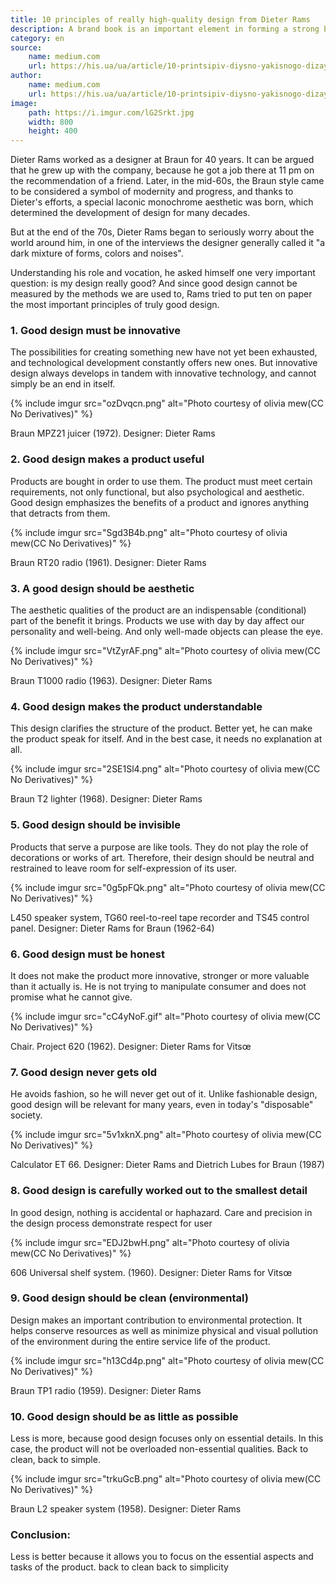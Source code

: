 ```yaml
---
title: 10 principles of really high-quality design from Dieter Rams
description: A brand book is an important element in forming a strong brand image. It is used for marketing campaigns, as well as communication, creation of products and services.
category: en
source:
    name: medium.com
    url: https://his.ua/ua/article/10-printsipiv-diysno-yakisnogo-dizaynu-vid-ditera-ramsa-ukrainian-edition_2019-03-06
author:
    name: medium.com
    url: https://his.ua/ua/article/10-printsipiv-diysno-yakisnogo-dizaynu-vid-ditera-ramsa-ukrainian-edition_2019-03-06
image:
    path: https://i.imgur.com/lG2Srkt.jpg
    width: 800
    height: 400
---
```


Dieter Rams worked as a designer at Braun for 40 years. It can be argued that he grew up with the company, because he got 
a job there at 11 pm on the recommendation of a friend. Later, in the mid-60s, the Braun style came to be considered a 
symbol of modernity and progress, and thanks to Dieter's efforts, a special laconic monochrome aesthetic was born, which 
determined the development of design for many decades.

But at the end of the 70s, Dieter Rams began to seriously worry about the world around him, in one of the interviews the 
designer generally called it "a dark mixture of forms, colors and noises".

Understanding his role and vocation, he asked himself one very important question: is my design really good?
And since good design cannot be measured by the methods we are used to, Rams tried to put ten on paper the most important 
principles of truly good design.

### 1. Good design must be innovative

The possibilities for creating something new have not yet been exhausted, and technological development constantly offers 
new ones. But innovative design always develops in tandem with innovative technology, and cannot simply be an end in itself.

{% include imgur src="ozDvqcn.png" alt="Photo courtesy of olivia mew(CC No Derivatives)" %}

Braun MPZ21 juicer (1972). Designer: Dieter Rams

### 2. Good design makes a product useful

Products are bought in order to use them. The product must meet certain requirements, not only functional, but also
psychological and aesthetic. Good design emphasizes the benefits of a product and ignores anything that detracts from them.

{% include imgur src="Sgd3B4b.png" alt="Photo courtesy of olivia mew(CC No Derivatives)" %}

Braun RT20 radio (1961). Designer: Dieter Rams

### 3. A good design should be aesthetic

The aesthetic qualities of the product are an indispensable (conditional) part of the benefit it brings. Products we use 
with day by day affect our personality and well-being. And only well-made objects can please the eye.

{% include imgur src="VtZyrAF.png" alt="Photo courtesy of olivia mew(CC No Derivatives)" %}

Braun T1000 radio (1963). Designer: Dieter Rams

### 4. Good design makes the product understandable

This design clarifies the structure of the product. Better yet, he can make the product speak for itself. And in the best 
case, it needs no explanation at all.

{% include imgur src="2SE1Sl4.png" alt="Photo courtesy of olivia mew(CC No Derivatives)" %}

Braun T2 lighter (1968). Designer: Dieter Rams

### 5. Good design should be invisible

Products that serve a purpose are like tools. They do not play the role of decorations or works of art.
Therefore, their design should be neutral and restrained to leave room for self-expression of its user.

{% include imgur src="0g5pFQk.png" alt="Photo courtesy of olivia mew(CC No Derivatives)" %}

L450 speaker system, TG60 reel-to-reel tape recorder and TS45 control panel.
Designer: Dieter Rams for Braun (1962-64)

### 6. Good design must be honest

It does not make the product more innovative, stronger or more valuable than it actually is. He is not trying to manipulate
consumer and does not promise what he cannot give.

{% include imgur src="cC4yNoF.gif" alt="Photo courtesy of olivia mew(CC No Derivatives)" %}

Chair. Project 620 (1962). Designer: Dieter Rams for Vitsœ

### 7. Good design never gets old

He avoids fashion, so he will never get out of it. Unlike fashionable design, good design will be relevant for many years,
even in today's "disposable" society.

{% include imgur src="5v1xknX.png" alt="Photo courtesy of olivia mew(CC No Derivatives)" %}

Calculator ET 66. Designer: Dieter Rams and Dietrich Lubes for Braun (1987)

### 8. Good design is carefully worked out to the smallest detail

In good design, nothing is accidental or haphazard. Care and precision in the design process demonstrate respect for
user

{% include imgur src="EDJ2bwH.png" alt="Photo courtesy of olivia mew(CC No Derivatives)" %}

606 Universal shelf system. (1960). Designer: Dieter Rams for Vitsœ

### 9. Good design should be clean (environmental)

Design makes an important contribution to environmental protection. It helps conserve resources as well as minimize
physical and visual pollution of the environment during the entire service life of the product.

{% include imgur src="h13Cd4p.png" alt="Photo courtesy of olivia mew(CC No Derivatives)" %}

Braun TP1 radio (1959). Designer: Dieter Rams

### 10. Good design should be as little as possible

Less is more, because good design focuses only on essential details. In this case, the product will not be overloaded
non-essential qualities. Back to clean, back to simple.

{% include imgur src="trkuGcB.png" alt="Photo courtesy of olivia mew(CC No Derivatives)" %}

Braun L2 speaker system (1958). Designer: Dieter Rams

### Conclusion:

Less is better because it allows you to focus on the essential aspects and tasks of the product. back to clean back to simplicity


